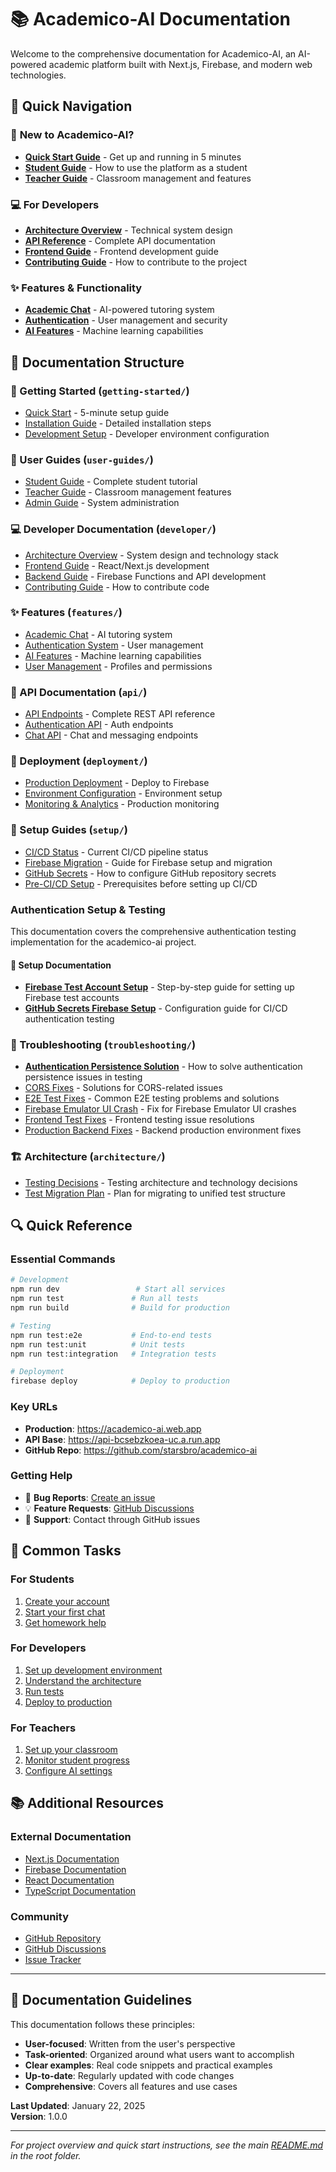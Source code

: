 # 📚 Academico-AI Documentation

Welcome to the comprehensive documentation for Academico-AI, an AI-powered academic platform built with Next.js, Firebase, and modern web technologies.

## 🎯 **Quick Navigation**

### 🚀 **New to Academico-AI?**

- [**Quick Start Guide**](getting-started/quick-start.md) - Get up and running in 5 minutes
- [**Student Guide**](user-guides/student-guide.md) - How to use the platform as a student
- [**Teacher Guide**](user-guides/teacher-guide.md) - Classroom management and features

### 💻 **For Developers**

- [**Architecture Overview**](developer/architecture.md) - Technical system design
- [**API Reference**](api/endpoints.md) - Complete API documentation
- [**Frontend Guide**](developer/frontend-guide.md) - Frontend development guide
- [**Contributing Guide**](developer/contributing.md) - How to contribute to the project

### ✨ **Features & Functionality**

- [**Academic Chat**](features/academic-chat.md) - AI-powered tutoring system
- [**Authentication**](features/authentication.md) - User management and security
- [**AI Features**](features/ai-features.md) - Machine learning capabilities

## 📁 **Documentation Structure**

### 🚀 Getting Started (`getting-started/`)

- [Quick Start](./getting-started/quick-start.md) - 5-minute setup guide
- [Installation Guide](./getting-started/installation.md) - Detailed installation steps
- [Development Setup](./getting-started/development-setup.md) - Developer environment configuration

### 👥 User Guides (`user-guides/`)

- [Student Guide](./user-guides/student-guide.md) - Complete student tutorial
- [Teacher Guide](./user-guides/teacher-guide.md) - Classroom management features
- [Admin Guide](./user-guides/admin-guide.md) - System administration

### 💻 Developer Documentation (`developer/`)

- [Architecture Overview](./developer/architecture.md) - System design and technology stack
- [Frontend Guide](./developer/frontend-guide.md) - React/Next.js development
- [Backend Guide](./developer/backend-guide.md) - Firebase Functions and API development
- [Contributing Guide](./developer/contributing.md) - How to contribute code

### ✨ Features (`features/`)

- [Academic Chat](./features/academic-chat.md) - AI tutoring system
- [Authentication System](./features/authentication.md) - User management
- [AI Features](./features/ai-features.md) - Machine learning capabilities
- [User Management](./features/user-management.md) - Profiles and permissions

### 📡 API Documentation (`api/`)

- [API Endpoints](./api/endpoints.md) - Complete REST API reference
- [Authentication API](./api/authentication-api.md) - Auth endpoints
- [Chat API](./api/chat-api.md) - Chat and messaging endpoints

### 🚀 Deployment (`deployment/`)

- [Production Deployment](./deployment/production-deploy.md) - Deploy to Firebase
- [Environment Configuration](./deployment/environment-config.md) - Environment setup
- [Monitoring & Analytics](./deployment/monitoring.md) - Production monitoring

### 🔧 Setup Guides (`setup/`)

- [CI/CD Status](./setup/ci-cd-status.md) - Current CI/CD pipeline status
- [Firebase Migration](./setup/firebase-migration.md) - Guide for Firebase setup and migration
- [GitHub Secrets](./setup/github-secrets.md) - How to configure GitHub repository secrets
- [Pre-CI/CD Setup](./setup/pre-ci-cd-setup.md) - Prerequisites before setting up CI/CD

### Authentication Setup & Testing

This documentation covers the comprehensive authentication testing implementation for the academico-ai project.

#### 🔧 **Setup Documentation**

- [**Firebase Test Account Setup**](setup/FIREBASE_TEST_ACCOUNT_SETUP.md) - Step-by-step guide for setting up Firebase test accounts
- [**GitHub Secrets Firebase Setup**](setup/GITHUB_SECRETS_FIREBASE_SETUP.md) - Configuration guide for CI/CD authentication testing

### 🔧 Troubleshooting (`troubleshooting/`)

- [**Authentication Persistence Solution**](troubleshooting/AUTHENTICATION_PERSISTENCE_SOLUTION.md) - How to solve authentication persistence issues in testing
- [CORS Fixes](./troubleshooting/cors-fixes.md) - Solutions for CORS-related issues
- [E2E Test Fixes](./troubleshooting/e2e-test-fixes.md) - Common E2E testing problems and solutions
- [Firebase Emulator UI Crash](./troubleshooting/firebase-emulator-ui-crash.md) - Fix for Firebase Emulator UI crashes
- [Frontend Test Fixes](./troubleshooting/frontend-test-fixes.md) - Frontend testing issue resolutions
- [Production Backend Fixes](./troubleshooting/production-backend-fixes.md) - Backend production environment fixes

### 🏗️ Architecture (`architecture/`)

- [Testing Decisions](./architecture/testing-decisions.md) - Testing architecture and technology decisions
- [Test Migration Plan](./architecture/test-migration-plan.md) - Plan for migrating to unified test structure

## 🔍 **Quick Reference**

### Essential Commands

```bash
# Development
npm run dev                 # Start all services
npm run test               # Run all tests
npm run build              # Build for production

# Testing
npm run test:e2e           # End-to-end tests
npm run test:unit          # Unit tests
npm run test:integration   # Integration tests

# Deployment
firebase deploy            # Deploy to production
```

### Key URLs

- **Production**: https://academico-ai.web.app
- **API Base**: https://api-bcsebzkoea-uc.a.run.app
- **GitHub Repo**: https://github.com/starsbro/academico-ai

### Getting Help

- 🐛 **Bug Reports**: [Create an issue](https://github.com/starsbro/academico-ai/issues)
- 💡 **Feature Requests**: [GitHub Discussions](https://github.com/starsbro/academico-ai/discussions)
- 📧 **Support**: Contact through GitHub issues

## 🎯 **Common Tasks**

### For Students

1. [Create your account](user-guides/student-guide.md#creating-your-account)
2. [Start your first chat](features/academic-chat.md#starting-your-first-conversation)
3. [Get homework help](user-guides/student-guide.md#using-academic-chat)

### For Developers

1. [Set up development environment](getting-started/quick-start.md#development-setup)
2. [Understand the architecture](developer/architecture.md)
3. [Run tests](troubleshooting/e2e-test-fixes.md)
4. [Deploy to production](deployment/production-deploy.md)

### For Teachers

1. [Set up your classroom](user-guides/teacher-guide.md)
2. [Monitor student progress](features/user-management.md)
3. [Configure AI settings](features/ai-features.md)

## 📚 **Additional Resources**

### External Documentation

- [Next.js Documentation](https://nextjs.org/docs)
- [Firebase Documentation](https://firebase.google.com/docs)
- [React Documentation](https://react.dev)
- [TypeScript Documentation](https://www.typescriptlang.org/docs)

### Community

- [GitHub Repository](https://github.com/starsbro/academico-ai)
- [GitHub Discussions](https://github.com/starsbro/academico-ai/discussions)
- [Issue Tracker](https://github.com/starsbro/academico-ai/issues)

---

## 📝 **Documentation Guidelines**

This documentation follows these principles:

- **User-focused**: Written from the user's perspective
- **Task-oriented**: Organized around what users want to accomplish
- **Clear examples**: Real code snippets and practical examples
- **Up-to-date**: Regularly updated with code changes
- **Comprehensive**: Covers all features and use cases

**Last Updated**: January 22, 2025  
**Version**: 1.0.0

---

_For project overview and quick start instructions, see the main [README.md](../README.md) in the root folder._
